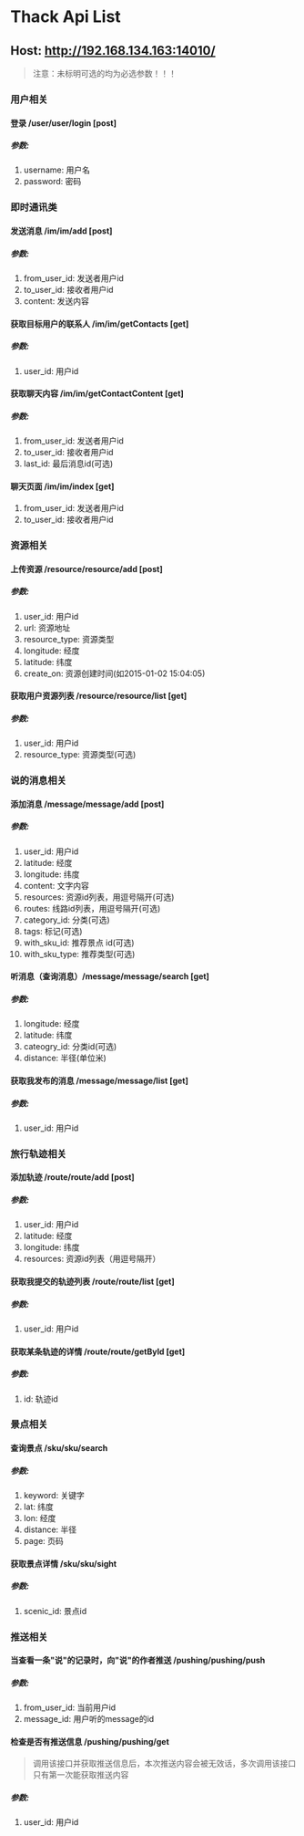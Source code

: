 # Thack Api List
## Host: <a href="http://192.168.134.163:14010/">http://192.168.134.163:14010/</a>

> 注意：未标明可选的均为必选参数！！！

### 用户相关
#### 登录 /user/user/login [post]
##### 参数:
1. username: 用户名 
2. password: 密码

### 即时通讯类 
#### 发送消息 /im/im/add [post]
##### 参数:
1. from_user_id: 发送者用户id
2. to_user_id: 接收者用户id
3. content: 发送内容

#### 获取目标用户的联系人 /im/im/getContacts [get]
##### 参数:
1. user_id: 用户id

#### 获取聊天内容 /im/im/getContactContent [get]
##### 参数:
1. from_user_id: 发送者用户id
2. to_user_id: 接收者用户id
3. last_id: 最后消息id(可选)

#### 聊天页面 /im/im/index [get]
1. from_user_id: 发送者用户id
2. to_user_id: 接收者用户id

### 资源相关
#### 上传资源 /resource/resource/add [post]
##### 参数:
1. user_id: 用户id
2. url: 资源地址
3. resource_type: 资源类型
4. longitude: 经度
5. latitude: 纬度
6. create_on: 资源创建时间(如2015-01-02 15:04:05)

#### 获取用户资源列表 /resource/resource/list [get]
##### 参数:
1. user_id: 用户id
2. resource_type: 资源类型(可选)

### 说的消息相关
#### 添加消息 /message/message/add [post]
##### 参数:
1. user_id: 用户id
2. latitude: 经度
3. longitude: 纬度
4. content: 文字内容
5. resources: 资源id列表，用逗号隔开(可选)
6. routes: 线路id列表，用逗号隔开(可选)
7. category_id: 分类(可选)
8. tags: 标记(可选)
9. with_sku_id: 推荐景点 id(可选)
10. with_sku_type: 推荐类型(可选)

#### 听消息（查询消息）/message/message/search [get]
##### 参数:
1. longitude: 经度
2. latitude: 纬度
3. cateogry_id: 分类id(可选)
4. distance: 半径(单位米)

#### 获取我发布的消息 /message/message/list [get]
##### 参数:
1. user_id: 用户id

### 旅行轨迹相关
#### 添加轨迹 /route/route/add [post]
##### 参数:
1. user_id: 用户id
2. latitude: 经度
3. longitude: 纬度
4. resources: 资源id列表（用逗号隔开）

#### 获取我提交的轨迹列表 /route/route/list [get]
##### 参数:
1. user_id: 用户id

#### 获取某条轨迹的详情 /route/route/getById [get]
##### 参数:
1. id: 轨迹id

### 景点相关
#### 查询景点 /sku/sku/search
##### 参数:
1. keyword: 关键字
2. lat: 纬度
3. lon: 经度
4. distance: 半径
5. page: 页码

#### 获取景点详情 /sku/sku/sight
##### 参数:
1. scenic_id: 景点id

### 推送相关
#### 当查看一条"说"的记录时，向"说"的作者推送 /pushing/pushing/push
##### 参数:
1. from_user_id: 当前用户id
2. message_id: 用户听的message的id

#### 检查是否有推送信息 /pushing/pushing/get
>调用该接口并获取推送信息后，本次推送内容会被无效话，多次调用该接口只有第一次能获取推送内容
##### 参数:
1. user_id: 用户id
